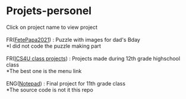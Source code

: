 # Projets-personel
Click on project name to view project<br/>
<br/>
FR([FetePapa2021](https://jerbail31.github.io/Projets-personel/FetePapa2021/index.html)) : Puzzle with images for dad's Bday<br/>
*I did not code the puzzle making part<br/>
<br/>
FR([ICS4U class projects](https://jerbail31.github.io/Projets-personel/ICS4U/index.html)) : Projects made during 12th grade highschool class<br/>
*The best one is the menu link<br/>
<br/>
ENG([Notepad](https://jerbail31.github.io/notepad/notepad/app/index.html)) : Final project for 11th grade class<br/>
*The source code is not it this repo<br/>
<br/>
<br/>
